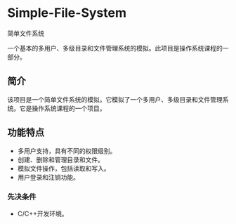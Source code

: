 # Simple-File-System
简单文件系统

一个基本的多用户、多级目录和文件管理系统的模拟。此项目是操作系统课程的一部分。
## 简介

该项目是一个简单文件系统的模拟。它模拟了一个多用户、多级目录和文件管理系统。它是操作系统课程的一个项目。

## 功能特点
- 多用户支持，具有不同的权限级别。
- 创建、删除和管理目录和文件。
- 模拟文件操作，包括读取和写入。
- 用户登录和注销功能。

### 先决条件
- C/C++开发环境。
